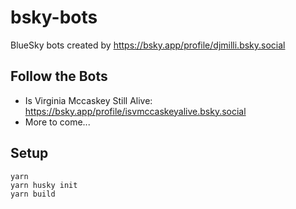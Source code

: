 # bsky-bots

BlueSky bots created by https://bsky.app/profile/djmilli.bsky.social

## Follow the Bots

- Is Virginia Mccaskey Still Alive: https://bsky.app/profile/isvmccaskeyalive.bsky.social
- More to come...

## Setup

```
yarn
yarn husky init
yarn build
```
